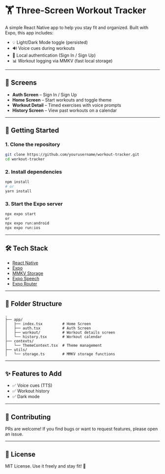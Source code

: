 
# 🏋️ Three-Screen Workout Tracker

A simple React Native app to help you stay fit and organized. Built with Expo, this app includes:

- 💡 Light/Dark Mode toggle (persisted)
- 🔊 Voice cues during workouts
- 🔐 Local authentication (Sign In / Sign Up)
- 📊 Workout logging via MMKV (fast local storage)

---

## 📱 Screens

- **Auth Screen** – Sign In / Sign Up
- **Home Screen** – Start workouts and toggle theme
- **Workout Detail** – Timed exercises with voice prompts
- **History Screen** – View past workouts on a calendar

---

## 🚀 Getting Started

### 1. Clone the repository

```bash
git clone https://github.com/yourusername/workout-tracker.git
cd workout-tracker
```

### 2. Install dependencies

```bash
npm install
# or
yarn install
```

### 3. Start the Expo server

```bash
npx expo start
or 
npx expo run:android
npx expo run:ios
```

---

## 🛠 Tech Stack

- [React Native](https://reactnative.dev/)
- [Expo](https://expo.dev/)
- [MMKV Storage](https://github.com/mrousavy/react-native-mmkv)
- [Expo Speech](https://docs.expo.dev/versions/latest/sdk/speech/)
- [Expo Router](https://expo.github.io/router/docs)

---

## 📁 Folder Structure

```
.
├── app/
│   ├── index.tsx         # Home Screen
│   ├── auth.tsx          # Auth Screen
│   ├── workout/          # Workout details screen
│   └── history.tsx       # Workout calendar
├── contexts/
│   └── ThemeContext.tsx  # Theme management
├── utils/
│   └── storage.ts        # MMKV storage functions
```

---

## ✨ Features to Add

- ✅ Voice cues (TTS)
- ✅ Workout history
- ✅ Dark mode

---

## 🙌 Contributing

PRs are welcome! If you find bugs or want to request features, please open an issue.

---

## 📄 License

MIT License. Use it freely and stay fit! 💪
